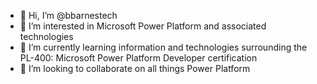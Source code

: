 - 👋 Hi, I’m @bbarnestech
- 👀 I’m interested in Microsoft Power Platform and associated technologies
- 🌱 I’m currently learning information and technologies surrounding the PL-400: Microsoft Power Platform Developer certification
- 💞️ I’m looking to collaborate on all things Power Platform

<!---
bbarnestech/bbarnestech is a ✨ special ✨ repository because its `README.md` (this file) appears on your GitHub profile.
You can click the Preview link to take a look at your changes.
--->
